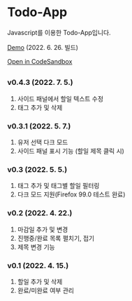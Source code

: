# Todo-App
Javascript를 이용한 Todo-App입니다.   

[Demo](https://ksheer506.github.io/todo-app/index.html) (2022. 6. 26. 빌드)

[Open in CodeSandbox](https://4tbgut.csb.app/)
  
##
### v0.4.3 (2022. 7. 5.)
1. 사이드 패널에서 할일 텍스트 수정
2. 태그 추가 및 삭제

### v0.3.1 (2022. 5. 7.)
1. 유저 선택 다크 모드
2. 사이드 패널 표시 기능 (할일 제목 클릭 시)

### v0.3 (2022. 5. 5.)
1. 태그 추가 및 태그별 할일 필터링
4. 다크 모드 지원(Firefox 99.0 테스트 완료)

### v0.2 (2022. 4. 22.)
1. 마감일 추가 및 변경  
2. 진행중/완료 목록 펼치기, 접기
3. 제목 변경 기능

### v0.1 (2022. 4. 15.)
1. 할일 추가 및 삭제
2. 완료/미완료 여부 관리

